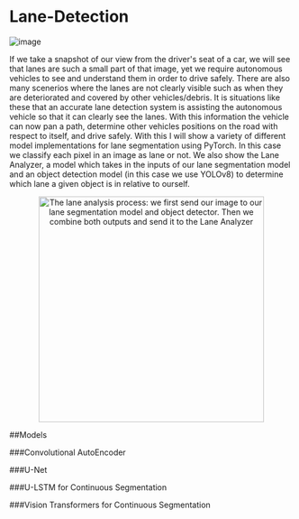 # Lane-Detection

![image](https://github.com/chaza011/Lane-Detection/assets/118681555/2de4c829-3c42-4fd0-accc-c282b00496e5)

If we take a snapshot of our view from the driver's seat of a car, we will see that lanes are such a small part of that image, yet we require autonomous vehicles to see and understand them in order to drive safely. There are also many scenerios where the lanes are not clearly visible such as when they are deteriorated and covered by other vehicles/debris. It is situations like these that an accurate lane detection system is assisting the autonomous vehicle so that it can clearly see the lanes. With this information the vehicle can now pan a path, determine other vehicles positions on the road with respect to itself, and drive safely. With this I will show a variety of different model implementations for lane segmentation using PyTorch. In this case we classify each pixel in an image as lane or not. We also show the Lane Analyzer, a model which takes in the inputs of our lane segmentation model and an object detection model (in this case we use YOLOv8) to determine which lane a given object is in relative to ourself. 

<p align="center">
  <img src="[![image](https://github.com/chaza011/Lane-Detection/assets/118681555/8e9453f8-7787-4f53-9690-71a6c03786c2)](https://github.com/chaza011/Lane-Detection/blob/main/Screenshot%202023-11-10%20101525.png)
" alt="The lane analysis process: we first send our image to our lane segmentation model and object detector. Then we combine both outputs and send it to the Lane Analyzer" width="400"/>
</p>

##Models

###Convolutional AutoEncoder

###U-Net

###U-LSTM for Continuous Segmentation

###Vision Transformers for Continuous Segmentation
